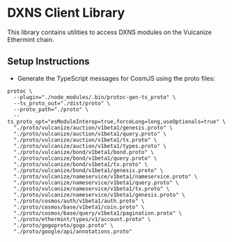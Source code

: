 # DXNS Client Library

This library contains utilities to access DXNS modules on the Vulcanize Ethermint chain.

## Setup Instructions

- Generate the TypeScript messages for CosmJS using the proto files:
```
protoc \
  --plugin="./node_modules/.bin/protoc-gen-ts_proto" \
  --ts_proto_out="./dist/proto" \
  --proto_path="./proto" \
  --ts_proto_opt="esModuleInterop=true,forceLong=long,useOptionals=true" \
  "./proto/vulcanize/auction/v1beta1/genesis.proto" \
  "./proto/vulcanize/auction/v1beta1/query.proto" \
  "./proto/vulcanize/auction/v1beta1/tx.proto" \
  "./proto/vulcanize/auction/v1beta1/types.proto" \
  "./proto/vulcanize/bond/v1beta1/bond.proto" \
  "./proto/vulcanize/bond/v1beta1/query.proto" \
  "./proto/vulcanize/bond/v1beta1/tx.proto" \
  "./proto/vulcanize/bond/v1beta1/genesis.proto" \
  "./proto/vulcanize/nameservice/v1beta1/nameservice.proto" \
  "./proto/vulcanize/nameservice/v1beta1/query.proto" \
  "./proto/vulcanize/nameservice/v1beta1/tx.proto" \
  "./proto/vulcanize/nameservice/v1beta1/genesis.proto" \
  "./proto/cosmos/auth/v1beta1/auth.proto" \
  "./proto/cosmos/base/v1beta1/coin.proto" \
  "./proto/cosmos/base/query/v1beta1/pagination.proto" \
  "./proto/ethermint/types/v1/account.proto" \
  "./proto/gogoproto/gogo.proto" \
  "./proto/google/api/annotations.proto"
  ```
